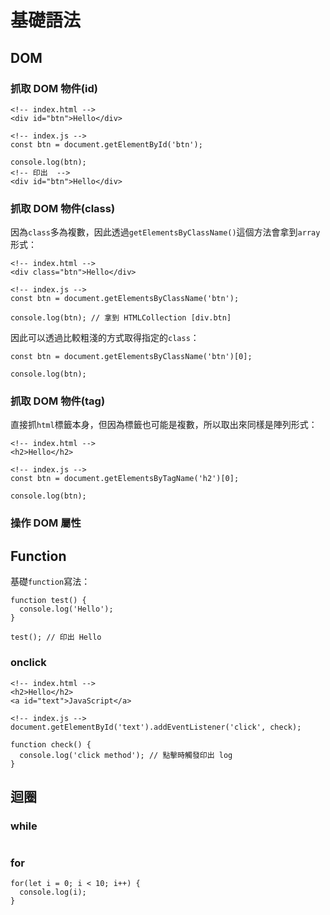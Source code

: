 # 基礎語法
## DOM

### 抓取 DOM 物件(id)
```
<!-- index.html -->
<div id="btn">Hello</div>
```
```
<!-- index.js -->
const btn = document.getElementById('btn');

console.log(btn); 
<!-- 印出  -->
<div id=​"btn">​Hello​</div>​
```

### 抓取 DOM 物件(class)
因為`class`多為複數，因此透過`getElementsByClassName()`這個方法會拿到`array`形式：
```
<!-- index.html -->
<div class="btn">Hello</div>
```
```
<!-- index.js -->
const btn = document.getElementsByClassName('btn');

console.log(btn); // 拿到 HTMLCollection [div.btn]
```
因此可以透過比較粗淺的方式取得指定的`class`：
```
const btn = document.getElementsByClassName('btn')[0];

console.log(btn);
```

### 抓取 DOM 物件(tag)
直接抓`html`標籤本身，但因為標籤也可能是複數，所以取出來同樣是陣列形式：
```
<!-- index.html -->
<h2>Hello</h2>
```
```
<!-- index.js -->
const btn = document.getElementsByTagName('h2')[0];

console.log(btn);
```

### 操作 DOM 屬性

## Function
基礎`function`寫法：
```
function test() {
  console.log('Hello');
}

test(); // 印出 Hello
```

### onclick
```
<!-- index.html -->
<h2>Hello</h2>
<a id="text">JavaScript</a>
```
```
<!-- index.js -->
document.getElementById('text').addEventListener('click', check);

function check() {
  console.log('click method'); // 點擊時觸發印出 log
}
```

## 迴圈
### while
```
```
### for
```
for(let i = 0; i < 10; i++) {
  console.log(i);
}
```